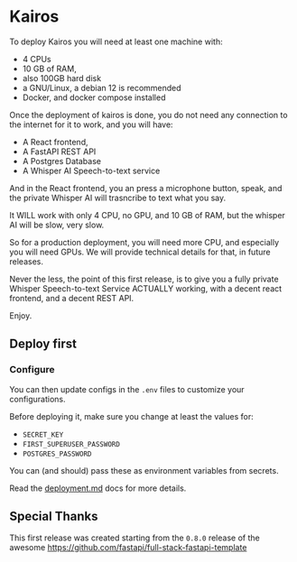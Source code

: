 # Kairos

To deploy Kairos you will need at least one machine with:
* 4 CPUs
* 10 GB of RAM,
* also 100GB hard disk
* a GNU/Linux, a debian 12 is recommended
* Docker, and docker compose installed

Once the deployment of kairos is done, you do not need any connection to the internet for it to work, and you will have:

* A React frontend, 
* A FastAPI REST API
* A Postgres Database
* A Whisper AI Speech-to-text service

And in the React frontend, you an press a microphone button, speak, and the private Whisper AI will trasncribe to text what you say.

It WILL work with only 4 CPU, no GPU, and 10 GB of RAM, but the whisper AI will be slow, very slow.

So for a production deployment, you will need more CPU, and especially you will need GPUs. We will provide technical details for that, in future releases.

Never the less, the point of this first release, is to give you a fully private Whisper Speech-to-text Service ACTUALLY working, with a decent react frontend, and a decent REST API.

Enjoy.

## Deploy first

### Configure

You can then update configs in the `.env` files to customize your configurations.

Before deploying it, make sure you change at least the values for:

- `SECRET_KEY`
- `FIRST_SUPERUSER_PASSWORD`
- `POSTGRES_PASSWORD`

You can (and should) pass these as environment variables from secrets.

Read the [deployment.md](./deployment.md) docs for more details.

## Special Thanks

This first release was created starting from the `0.8.0` release of the awesome <https://github.com/fastapi/full-stack-fastapi-template>

<!--
## Why Kairos

### Kairos use cases

Kairos is a platform anyone can use to gather contributions to a global project.

In a company or organization, where a team wants to gather contributions, ideas, suggestions from an audience.

For example, an NGO could use Kairos to gather ideas, suggestions, from its members:

* about how a project should be implemented,
* or what organizations changes should be realized. Maye for example preparing a change to the NGO legal status.

Kairos is typically useful for such gathering, over limited periods in time:

* During 6 months, ideas are gathered to prepare 2 or 3 proposals of change in the legal status of an NGO, and after 6 months, the members of the organizations vote to choose one among the 2 or 3  proposals.
* Other examples will be given in the near future.

### How Kairos makes a difference ?

So, what's the difference with other solutions enabling organizations to gather ideas/proposals/contributions ?

The difference is that the data belongs to those who gie their ideas, proposals, contributions.

How does Kairos achieves that?

To begin with, Kairos brings actual full sovereignity: You can run kairos on your own servers, fully. But that is not enough.

Indeed, say 10 000 people decide to work together and gather ideas, to reach a goal (a project, a change of legal status, etc..):

When you provision kairos for the first time:

* You invite all of the people of your organizations in a meeting, like a general assembly. If your organizations has 10 000 people, it might be too hard to organize a meeting for 10 000 people, so you will:
  * group the people of your organizations in groups of 50 people,
  * ask each group to choose one or 2 person(s) to represent them in the general assembly.
* You will end up in an assembly of less than 400 people.
* Each person in the gathered assembly, will be given one piece of paper, and will write his/her name on the paper.
* All of the papers will be put in a box. The box is shooked, to mix all of the papers, and one person will draw 13 papers from the box, in front of the eyes of all.
* The 13 people will receive 13 keys, that they have the responsibility to hold secret to theirs only.

When the 13 people have been randomly chosen, the KAiros provisioning process last step, will be performed in front of the eyes of every one, ending in printing the 13 keys, on 13 papers, each given to one of the 13 randomly chosen people.

Now, in Kairos, it is impossible to delete, or modify any data int he database, unless at least 11 persons among the 13, bring their keys in person.

Kairos cn be configured so that it is up to 256 keys, and and at least N keys (N<255) are required to modify or delete any data.

Usual super admin can quey the data, and work with it, to the service of the people of their organization, in any way they like, but they cannot modify, of delete any data, without the global consent of the organization.

They process of choosing those "13 key holders", must be based on random drawing from a box in an assembly, this is essential for you people, to be able to make sure you keep control over the data.

Note that the number of key holders (above 13 in example), must be both:
* random
* and "high enough", 

Such that it would make really hard, for anyone to try and corrupt the data without your consent, to get contorl over enough key holders, to be able to gain control over  your data.

Let's give an example:

* If you are 10 000, then we would advise you have at least 64 secret key holders, and at least 48 are required to be allowed to delete , or modify, any data.
* Then imagine how hard it would be, for anyone, to corrupt 48 people randomly chosen among the 10 000 of you.
* This is why we would strongly advise that the people going to the assembly, ae also randomly picked in each smmal group of 50 people: this makes it impossible for anyone, to predict or influence **_who_** are going to be the key holders.

-->
